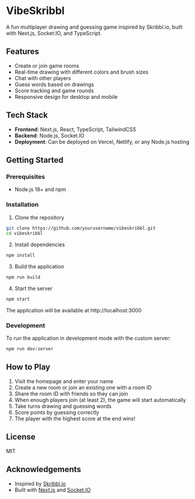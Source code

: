 # VibeSkribbl

A fun multiplayer drawing and guessing game inspired by Skribbl.io, built with Next.js, Socket.IO, and TypeScript.

## Features

- Create or join game rooms
- Real-time drawing with different colors and brush sizes
- Chat with other players
- Guess words based on drawings
- Score tracking and game rounds
- Responsive design for desktop and mobile

## Tech Stack

- **Frontend**: Next.js, React, TypeScript, TailwindCSS
- **Backend**: Node.js, Socket.IO
- **Deployment**: Can be deployed on Vercel, Netlify, or any Node.js hosting

## Getting Started

### Prerequisites

- Node.js 18+ and npm

### Installation

1. Clone the repository
```bash
git clone https://github.com/yourusername/vibeskribbl.git
cd vibeskribbl
```

2. Install dependencies
```bash
npm install
```

3. Build the application
```bash
npm run build
```

4. Start the server
```bash
npm start
```

The application will be available at http://localhost:3000

### Development

To run the application in development mode with the custom server:

```bash
npm run dev:server
```

## How to Play

1. Visit the homepage and enter your name
2. Create a new room or join an existing one with a room ID
3. Share the room ID with friends so they can join
4. When enough players join (at least 2), the game will start automatically
5. Take turns drawing and guessing words
6. Score points by guessing correctly
7. The player with the highest score at the end wins!

## License

MIT

## Acknowledgements

- Inspired by [Skribbl.io](https://skribbl.io/)
- Built with [Next.js](https://nextjs.org/) and [Socket.IO](https://socket.io/)
